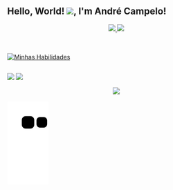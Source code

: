 
## Hello, World! <img src="https://raw.githubusercontent.com/MartinHeinz/MartinHeinz/master/wave.gif" width="30px">, I'm André Campelo!

<div align="center">
  <a href="https://github.com/AndreCampeloR">
  <img height="160em"  src="https://github-readme-stats.vercel.app/api?username=AndreCampeloR&show_icons=true&theme=gotham&include_all_commits=true&count_private=true"/>
  <img height="160em"  src="https://github-readme-stats.vercel.app/api/top-langs/?username=AndreCampeloR&layout=compact&langs_count=7&theme=dracula"/>
</div>
</br>
<div style="display: inline_block"><br>

[![Minhas Habilidades](https://skillicons.dev/icons?i=html,css,js,sass,cs,vue
)](https://skillicons.dev)
</div>

 ##
 
<div> 
<a href="https://www.linkedin.com/in/andr%C3%A9-luiz-campelo-710701209/" target="_blank"><img src="https://img.shields.io/badge/-LinkedIn-%230077B5?style=for-the-badge&logo=linkedin&logoColor=white" target="_blank"></a> 
<a href = "mailto:decocampeloreis@gmail.com"><img src="https://img.shields.io/badge/-Gmail-%23333?style=for-the-badge&logo=gmail&logoColor=white" target="_blank"></a>
<p align="center">   <img alingn="center" src="https://profile-counter.glitch.me/AndreCampeloR/count.svg" /></p>


![snake gif](https://github.com/AndreCampeloR/AndreCampeloR/blob/output/github-contribution-grid-snake.svg)
